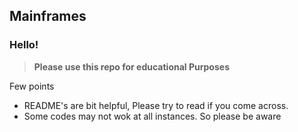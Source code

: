 ## Mainframes

### Hello! 

> **Please use this repo for educational Purposes**

Few points  

- README's are bit helpful, Please try to read if you come across.  
- Some codes may not wok at all instances. So please be aware